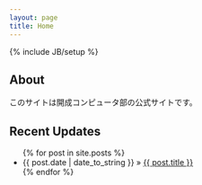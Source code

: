 ```yaml
---
layout: page
title: Home
---
```

{% include JB/setup %}

## About

このサイトは開成コンピュータ部の公式サイトです。

## Recent Updates

<ul class="posts">
  {% for post in site.posts %}
    <li><span>{{ post.date | date_to_string }}</span> &raquo; <a href="{{ BASE_PATH }}{{ post.url }}">{{ post.title }}</a></li>
  {% endfor %}
</ul>


